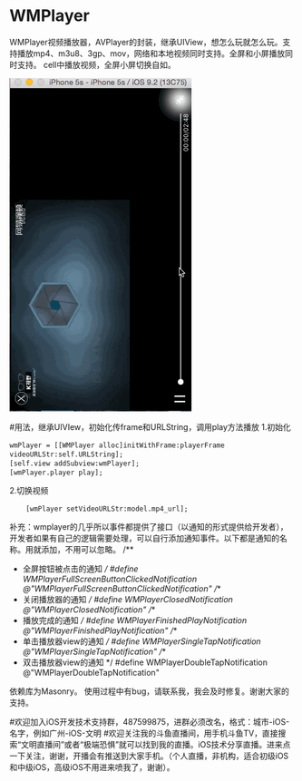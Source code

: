 # WMPlayer
WMPlayer视频播放器，AVPlayer的封装，继承UIView，想怎么玩就怎么玩。支持播放mp4、m3u8、3gp、mov，网络和本地视频同时支持。全屏和小屏播放同时支持。
cell中播放视频，全屏小屏切换自如。

![image](https://github.com/zhengwenming/WMPlayer/blob/master/WMPlayer/Resource/WMPlayer.gif)   

#用法，继承UIVIew，初始化传frame和URLString，调用play方法播放
1.初始化

    wmPlayer = [[WMPlayer alloc]initWithFrame:playerFrame videoURLStr:self.URLString];
    [self.view addSubview:wmPlayer];
    [wmPlayer.player play];
    
2.切换视频

        [wmPlayer setVideoURLStr:model.mp4_url];
        
补充：wmplayer的几乎所以事件都提供了接口（以通知的形式提供给开发者），开发者如果有自己的逻辑需要处理，可以自行添加通知事件。以下都是通知的名称。用就添加，不用可以忽略。
/**
 *  全屏按钮被点击的通知
 */
#define WMPlayerFullScreenButtonClickedNotification @"WMPlayerFullScreenButtonClickedNotification"
/**
 *  关闭播放器的通知
 */
#define WMPlayerClosedNotification @"WMPlayerClosedNotification"
/**
 *  播放完成的通知
 */
#define WMPlayerFinishedPlayNotification @"WMPlayerFinishedPlayNotification"
/**
 *  单击播放器view的通知
 */
#define WMPlayerSingleTapNotification @"WMPlayerSingleTapNotification"
/**
 *  双击播放器view的通知
 */
#define WMPlayerDoubleTapNotification @"WMPlayerDoubleTapNotification"


依赖库为Masonry。
使用过程中有bug，请联系我，我会及时修复。谢谢大家的支持。

#欢迎加入iOS开发技术支持群，487599875，进群必须改名，格式：城市-iOS-名字，例如广州-iOS-文明
#欢迎关注我的斗鱼直播间，用手机斗鱼TV，直接搜索“文明直播间”或者“极端恐惧”就可以找到我的直播。iOS技术分享直播。进来点一下关注，谢谢，开播会有推送到大家手机。（个人直播，非机构，适合初级iOS和中级iOS，高级iOS不用进来喷我了，谢谢）。
